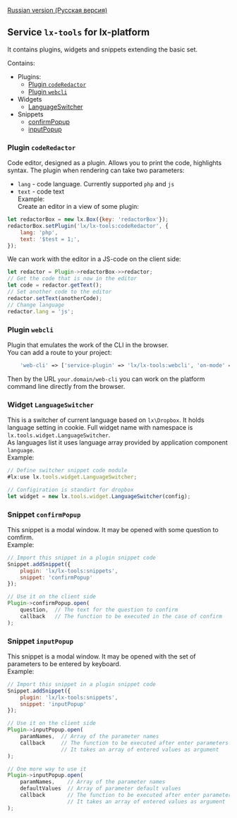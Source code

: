 [Russian version (Русская версия)](https://github.com/epicoon/lx-tools/blob/master/README-ru.md)

## Service `lx-tools` for lx-platform

It contains plugins, widgets and snippets extending the basic set.

Contains:
* Plugins:
    * [Plugin `codeRedactor`](#codeRedactor)
    * [Plugin `webcli`](#webcli)
* Widgets
	* [LanguageSwitcher](#w-LanguageSwitcher)
* Snippets
	* [confirmPopup](#b-confirmPopup)
	* [inputPopup](#b-inputPopup)

<a name="codeRedactor"><h3>Plugin `codeRedactor`</h3></a>
Code editor, designed as a plugin. Allows you to print the code, highlights syntax. The plugin when rendering can take two parameters:
* `lang` - code language. Currently supported `php` and `js`
* `text` - code text<br>
Example:<br>
Create an editor in a view of some plugin:
```js
let redactorBox = new lx.Box({key: 'redactorBox'});
redactorBox.setPlugin('lx/lx-tools:codeRedactor', {
	lang: 'php',
	text: '$test = 1;',
});
```
We can work with the editor in a JS-code on the client side:
```js
let redactor = Plugin->redactorBox->>redactor;
// Get the code that is now in the editor
let code = redactor.getText();
// Set another code to the editor
redactor.setText(anotherCode);
// Change language
redactor.lang = 'js';
```


<a name="webcli"><h3>Plugin `webcli`</h3></a>
Plugin that emulates the work of the CLI in the browser.<br>
You can add a route to your project:
```php
	'web-cli' => ['service-plugin' => 'lx/lx-tools:webcli', 'on-mode' => ['dev', 'test']],
```
Then by the URL `your.domain/web-cli` you can work on the platform command line directly from the browser.

<a name="w-LanguageSwitcher"><h3>Widget `LanguageSwitcher`</h3></a>
This is a switcher of current language based on `lx\Dropbox`. It holds language setting in cookie. Full widget name with namespace is `lx.tools.widget.LanguageSwitcher`.<br>
As languages list it uses language array provided by application component `language`.<br>
Example:
```js
// Define switcher snippet code module
#lx:use lx.tools.widget.LanguageSwitcher;

// Configiration is standart for dropbox
let widget = new lx.tools.widget.LanguageSwitcher(config);
```

<a name="b-confirmPopup"><h3>Snippet `confirmPopup`</h3></a>
This snippet is a modal window. It may be opened with some question to comfirm.<br>
Example:
```js
// Import this snippet in a plugin snippet code
Snippet.addSnippet({
	plugin: 'lx/lx-tools:snippets',
	snippet: 'confirmPopup'
});
```
```js
// Use it on the client side
Plugin->confirmPopup.open(
	question,  // The text for the question to confirm
	callback   // The function to be executed in the case of confirm
);
```

<a name="b-inputPopup"><h3>Snippet `inputPopup`</h3></a>
This snippet is a modal window. It may be opened with the set of parameters to be entered by keyboard.<br>
Example:
```js
// Import this snippet in a plugin snippet code
Snippet.addSnippet({
	plugin: 'lx/lx-tools:snippets',
	snippet: 'inputPopup'
});
```
```js
// Use it on the client side
Plugin->inputPopup.open(
	paramNames,  // Array of the parameter names
	callback     // The function to be executed after enter parameters
	             // It takes an array of entered values as argument
);

// One more way to use it
Plugin->inputPopup.open(
	paramNames,    // Array of the parameter names
	defaultValues  // Array of parameter default values
	callback       // The function to be executed after enter parameters
	               // It takes an array of entered values as argument
);
```
